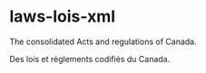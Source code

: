 # laws-lois-xml
The consolidated Acts and regulations of Canada.

Des lois et règlements codifiés du Canada.
